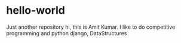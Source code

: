 # hello-world
Just another repository
hi, 
this is Amit Kumar. I like to do competitive programming and python django, DataStructures
